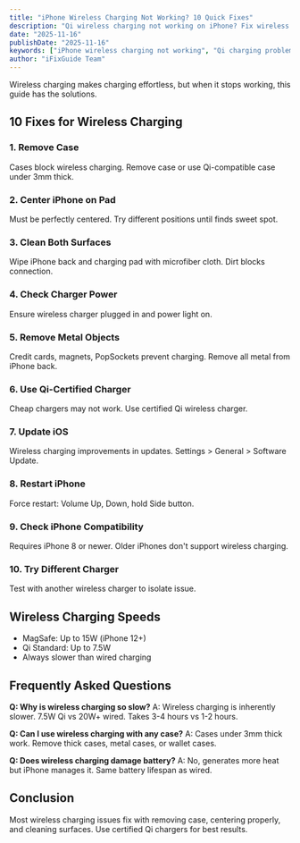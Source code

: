 ```yaml
---
title: "iPhone Wireless Charging Not Working? 10 Quick Fixes"
description: "Qi wireless charging not working on iPhone? Fix wireless charging issues with our troubleshooting guide for all iPhone models."
date: "2025-11-16"
publishDate: "2025-11-16"
keywords: ["iPhone wireless charging not working", "Qi charging problems", "wireless charger not working", "fix wireless charging", "iPhone won't charge wirelessly"]
author: "iFixGuide Team"
---
```


Wireless charging makes charging effortless, but when it stops working, this guide has the solutions.

## 10 Fixes for Wireless Charging

### 1. Remove Case
Cases block wireless charging. Remove case or use Qi-compatible case under 3mm thick.

### 2. Center iPhone on Pad
Must be perfectly centered. Try different positions until finds sweet spot.

### 3. Clean Both Surfaces
Wipe iPhone back and charging pad with microfiber cloth. Dirt blocks connection.

### 4. Check Charger Power
Ensure wireless charger plugged in and power light on.

### 5. Remove Metal Objects
Credit cards, magnets, PopSockets prevent charging. Remove all metal from iPhone back.

### 6. Use Qi-Certified Charger
Cheap chargers may not work. Use certified Qi wireless charger.

### 7. Update iOS
Wireless charging improvements in updates. Settings > General > Software Update.

### 8. Restart iPhone
Force restart: Volume Up, Down, hold Side button.

### 9. Check iPhone Compatibility
Requires iPhone 8 or newer. Older iPhones don't support wireless charging.

### 10. Try Different Charger
Test with another wireless charger to isolate issue.

## Wireless Charging Speeds
- MagSafe: Up to 15W (iPhone 12+)
- Qi Standard: Up to 7.5W
- Always slower than wired charging

## Frequently Asked Questions

**Q: Why is wireless charging so slow?**
A: Wireless charging is inherently slower. 7.5W Qi vs 20W+ wired. Takes 3-4 hours vs 1-2 hours.

**Q: Can I use wireless charging with any case?**
A: Cases under 3mm thick work. Remove thick cases, metal cases, or wallet cases.

**Q: Does wireless charging damage battery?**
A: No, generates more heat but iPhone manages it. Same battery lifespan as wired.

## Conclusion
Most wireless charging issues fix with removing case, centering properly, and cleaning surfaces. Use certified Qi chargers for best results.
